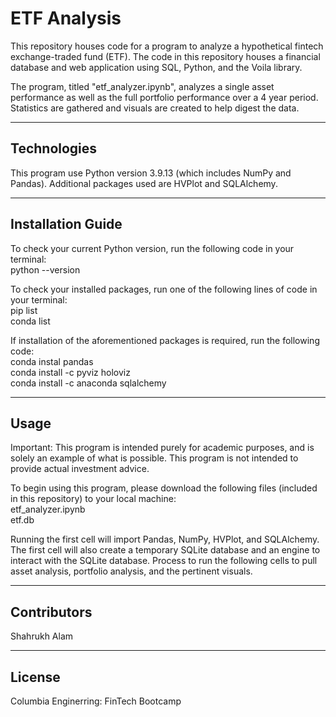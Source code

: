 # ETF Analysis

This repository houses code for a program to analyze a hypothetical fintech exchange-traded fund (ETF). The code in this repository houses a financial database and web application using SQL, Python, and the Voila library. 

The program, titled "etf_analyzer.ipynb", analyzes a single asset performance as well as the full portfolio performance over a 4 year period. Statistics are gathered and visuals are created to help digest the data.

---

## Technologies

This program use Python version 3.9.13 (which includes NumPy and Pandas). Additional packages used are HVPlot and SQLAlchemy.

---

## Installation Guide

To check your current Python version, run the following code in your terminal:   
python --version  

To check your installed packages, run one of the following lines of code in your terminal:  
pip list  
conda list  

If installation of the aforementioned packages is required, run the following code:  
conda instal pandas  
conda install -c pyviz holoviz  
conda install -c anaconda sqlalchemy  

---

## Usage

Important: This program is intended purely for academic purposes, and is solely an example of what is possible. This program is not intended to provide actual investment advice. 

To begin using this program, please download the following files (included in this repository) to your local machine:  
etf_analyzer.ipynb  
etf.db   

Running the first cell will import Pandas, NumPy, HVPlot, and SQLAlchemy. The first cell will also create a temporary SQLite database and an engine to interact with the SQLite database. Process to run the following cells to pull asset analysis, portfolio analysis, and the pertinent visuals.

---

## Contributors

Shahrukh Alam

---

## License

Columbia Enginerring: FinTech Bootcamp